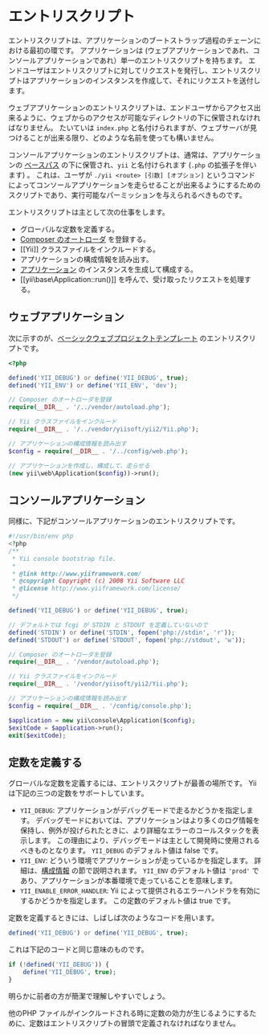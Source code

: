 エントリスクリプト
==================

エントリスクリプトは、アプリケーションのブートストラップ過程のチェーンにおける最初の環です。
アプリケーションは (ウェブアプリケーションであれ、コンソールアプリケーションであれ）単一のエントリスクリプトを持ちます。
エンドユーザはエントリスクリプトに対してリクエストを発行し、エントリスクリプトはアプリケーションのインスタンスを作成して、それにリクエストを送付します。

ウェブアプリケーションのエントリスクリプトは、エンドユーザからアクセス出来るように、ウェブからのアクセスが可能なディレクトリの下に保管されなければなりません。
たいていは `index.php` と名付けられますが、ウェブサーバが見つけることが出来る限り、どのような名前を使っても構いません。

コンソールアプリケーションのエントリスクリプトは、通常は、アプリケーションの [ベースパス](structure-applications.md) の下に保管され、`yii` と名付けられます (`.php` の拡張子を伴います) 。
これは、ユーザが `./yii <route> [引数] [オプション]` というコマンドによってコンソールアプリケーションを走らせることが出来るようにするためのスクリプトであり、実行可能なパーミッションを与えられるべきものです。

エントリスクリプトは主として次の仕事をします。

* グローバルな定数を定義する。
* [Composer のオートローダ](https://getcomposer.org/doc/01-basic-usage.md#autoloading) を登録する。
* [[Yii]] クラスファイルをインクルードする。
* アプリケーションの構成情報を読み出す。
* [アプリケーション](structure-applications.md) のインスタンスを生成して構成する。
* [[yii\base\Application::run()]] を呼んで、受け取ったリクエストを処理する。


## ウェブアプリケーション<span id="web-applications"></span>

次に示すのが、[ベーシックウェブプロジェクトテンプレート](start-installation.md) のエントリスクリプトです。

```php
<?php

defined('YII_DEBUG') or define('YII_DEBUG', true);
defined('YII_ENV') or define('YII_ENV', 'dev');

// Composer のオートローダを登録
require(__DIR__ . '/../vendor/autoload.php');

// Yii クラスファイルをインクルード
require(__DIR__ . '/../vendor/yiisoft/yii2/Yii.php');

// アプリケーションの構成情報を読み出す
$config = require(__DIR__ . '/../config/web.php');

// アプリケーションを作成し、構成して、走らせる
(new yii\web\Application($config))->run();
```


## コンソールアプリケーション<span id="console-applications"></span>

同様に、下記がコンソールアプリケーションのエントリスクリプトです。

```php
#!/usr/bin/env php
<?php
/**
 * Yii console bootstrap file.
 *
 * @link http://www.yiiframework.com/
 * @copyright Copyright (c) 2008 Yii Software LLC
 * @license http://www.yiiframework.com/license/
 */

defined('YII_DEBUG') or define('YII_DEBUG', true);

// デフォルトでは fcgi が STDIN と STDOUT を定義していないので
defined('STDIN') or define('STDIN', fopen('php://stdin', 'r'));
defined('STDOUT') or define('STDOUT', fopen('php://stdout', 'w'));

// Composer のオートローダを登録
require(__DIR__ . '/vendor/autoload.php');

// Yii クラスファイルをインクルード
require(__DIR__ . '/vendor/yiisoft/yii2/Yii.php');

// アプリケーションの構成情報を読み出す
$config = require(__DIR__ . '/config/console.php');

$application = new yii\console\Application($config);
$exitCode = $application->run();
exit($exitCode);
```


## 定数を定義する<span id="defining-constants"></span>

グローバルな定数を定義するには、エントリスクリプトが最善の場所です。
Yii は下記の三つの定数をサポートしています。

* `YII_DEBUG`: アプリケーションがデバッグモードで走るかどうかを指定します。
  デバッグモードにおいては、アプリケーションはより多くのログ情報を保持し、例外が投げられたときに、より詳細なエラーのコールスタックを表示します。
  この理由により、デバッグモードは主として開発時に使用されるべきものとなります。
  `YII_DEBUG` のデフォルト値は false です。
* `YII_ENV`: どういう環境でアプリケーションが走っているかを指定します。
  詳細は、[構成情報](concept-configurations.md#environment-constants) の節で説明されます。
  `YII_ENV` のデフォルト値は `'prod'` であり、アプリケーションが本番環境で走っていることを意味します。
* `YII_ENABLE_ERROR_HANDLER`: Yii によって提供されるエラーハンドラを有効にするかどうかを指定します。
  この定数のデフォルト値は true です。

定数を定義するときには、しばしば次のようなコードを用います。

```php
defined('YII_DEBUG') or define('YII_DEBUG', true);
```

これは下記のコードと同じ意味のものです。

```php
if (!defined('YII_DEBUG')) {
    define('YII_DEBUG', true);
}
```

明らかに前者の方が簡潔で理解しやすいでしょう。

他のPHP ファイルがインクルードされる時に定数の効力が生じるようにするために、定数はエントリスクリプトの冒頭で定義されなければなりません。

